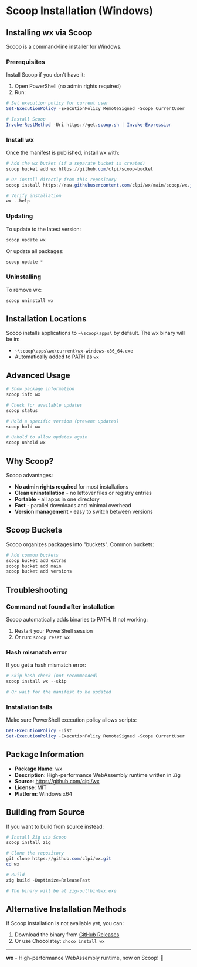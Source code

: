# Scoop Installation (Windows)

## Installing wx via Scoop

Scoop is a command-line installer for Windows.

### Prerequisites

Install Scoop if you don't have it:

1. Open PowerShell (no admin rights required)
2. Run:

```powershell
# Set execution policy for current user
Set-ExecutionPolicy -ExecutionPolicy RemoteSigned -Scope CurrentUser

# Install Scoop
Invoke-RestMethod -Uri https://get.scoop.sh | Invoke-Expression
```

### Install wx

Once the manifest is published, install wx with:

```powershell
# Add the wx bucket (if a separate bucket is created)
scoop bucket add wx https://github.com/clpi/scoop-bucket

# Or install directly from this repository
scoop install https://raw.githubusercontent.com/clpi/wx/main/scoop/wx.json

# Verify installation
wx --help
```

### Updating

To update to the latest version:

```powershell
scoop update wx
```

Or update all packages:

```powershell
scoop update *
```

### Uninstalling

To remove wx:

```powershell
scoop uninstall wx
```

## Installation Locations

Scoop installs applications to `~\scoop\apps\` by default. The wx binary will be in:
- `~\scoop\apps\wx\current\wx-windows-x86_64.exe`
- Automatically added to PATH as `wx`

## Advanced Usage

```powershell
# Show package information
scoop info wx

# Check for available updates
scoop status

# Hold a specific version (prevent updates)
scoop hold wx

# Unhold to allow updates again
scoop unhold wx
```

## Why Scoop?

Scoop advantages:
- **No admin rights required** for most installations
- **Clean uninstallation** - no leftover files or registry entries
- **Portable** - all apps in one directory
- **Fast** - parallel downloads and minimal overhead
- **Version management** - easy to switch between versions

## Scoop Buckets

Scoop organizes packages into "buckets". Common buckets:

```powershell
# Add common buckets
scoop bucket add extras
scoop bucket add main
scoop bucket add versions
```

## Troubleshooting

### Command not found after installation

Scoop automatically adds binaries to PATH. If not working:

1. Restart your PowerShell session
2. Or run: `scoop reset wx`

### Hash mismatch error

If you get a hash mismatch error:

```powershell
# Skip hash check (not recommended)
scoop install wx --skip

# Or wait for the manifest to be updated
```

### Installation fails

Make sure PowerShell execution policy allows scripts:

```powershell
Get-ExecutionPolicy -List
Set-ExecutionPolicy -ExecutionPolicy RemoteSigned -Scope CurrentUser
```

## Package Information

- **Package Name**: wx
- **Description**: High-performance WebAssembly runtime written in Zig
- **Source**: https://github.com/clpi/wx
- **License**: MIT
- **Platform**: Windows x64

## Building from Source

If you want to build from source instead:

```powershell
# Install Zig via Scoop
scoop install zig

# Clone the repository
git clone https://github.com/clpi/wx.git
cd wx

# Build
zig build -Doptimize=ReleaseFast

# The binary will be at zig-out\bin\wx.exe
```

## Alternative Installation Methods

If Scoop installation is not available yet, you can:

1. Download the binary from [GitHub Releases](https://github.com/clpi/wx/releases)
2. Or use Chocolatey: `choco install wx`

---

**wx** - High-performance WebAssembly runtime, now on Scoop! 🥄
